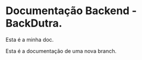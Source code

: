 # Documentação Backend - BackDutra.

Esta é a minha doc.


Esta é a documentação de uma nova branch.

